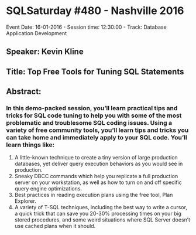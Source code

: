 # SQLSaturday #480 - Nashville 2016
Event Date: 16-01-2016 - Session time: 12:30:00 - Track: Database  Application Development
## Speaker: Kevin Kline
## Title: Top Free Tools for Tuning SQL Statements
## Abstract:
### In this demo-packed session, you’ll learn practical tips and tricks for SQL code tuning to help you with some of the most problematic and troublesome SQL coding issues.  Using a variety of free community tools, you’ll learn tips and tricks you can take home and immediately apply to your SQL code. You’ll learn things like: 

1.	A little-known technique to create a tiny version of large production databases, yet deliver query execution behaviors as you would see in production.
2.	Sneaky DBCC commands which help you replicate a full production server on your workstation, as well as how to turn on and off specific query engine optimizations.
3.	Best practices in reading execution plans using the free tool, Plan Explorer. 
4.	A variety of T-SQL techniques, including the best way to write a cursor, a quick trick that can save you 20-30% processing times on your big stored procedures, and some weird situations where SQL Server doesn’t use cached plans when it should.


